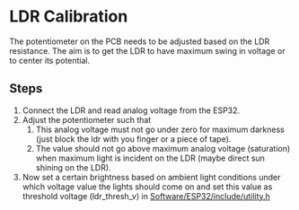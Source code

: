 # LDR Calibration

The potentiometer on the PCB needs to be adjusted based on the LDR resistance. The aim is to get the LDR to have maximum swing in voltage or to center its potential.

## Steps

1. Connect the LDR and read analog voltage from the ESP32.
2. Adjust the potentiometer such that
    1. This analog voltage must not go under zero for maximum darkness (just block the ldr with you finger or a piece of tape).
    2. The value should not go above maximum analog voltage (saturation) when maximum light is incident on the LDR (maybe direct sun shining on the LDR).
3. Now set a certain brightness based on ambient light conditions under which voltage value the lights should come on and set this value as threshold voltage (ldr_thresh_v) in [Software/ESP32/include/utility.h](../Software/ESP32/include/utility.h)
